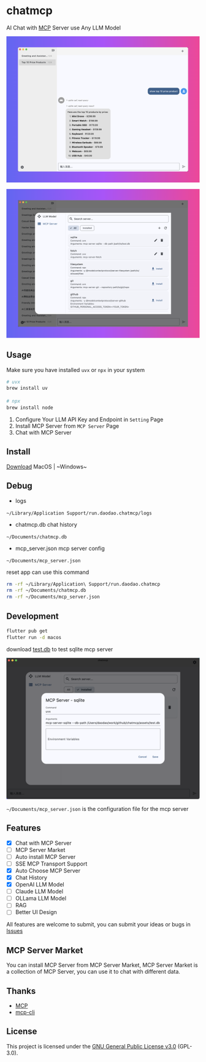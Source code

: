# chatmcp

AI Chat with [MCP](https://modelcontextprotocol.io/introduction) Server use Any LLM Model

![](./assets/preview/preview.png)

![](./assets/preview/preview-setting.png)

## Usage

Make sure you have installed `uvx` or `npx` in your system

```bash
# uvx
brew install uv

# npx
brew install node 
```

1. Configure Your LLM API Key and Endpoint in `Setting` Page
2. Install MCP Server from `MCP Server` Page
3. Chat with MCP Server

## Install

[Download](https://github.com/daodao97/chatmcp/releases)  MacOS | ~Windows~


## Debug 


- logs 

`~/Library/Application Support/run.daodao.chatmcp/logs`

- chatmcp.db  chat history

`~/Documents/chatmcp.db`

- mcp_server.json  mcp server config

`~/Documents/mcp_server.json`


reset app can use this command

```bash
rm -rf ~/Library/Application\ Support/run.daodao.chatmcp
rm -rf ~/Documents/chatmcp.db
rm -rf ~/Documents/mcp_server.json
```

## Development

```bash
flutter pub get
flutter run -d macos
```

download [test.db](./assets/test.db) to test sqlite mcp server

![](./assets/test.png)

`~/Documents/mcp_server.json` is the configuration file for the mcp server

## Features

- [x] Chat with MCP Server
- [ ] MCP Server Market
- [ ] Auto install MCP Server
- [ ] SSE MCP Transport Support
- [x] Auto Choose MCP Server
- [x] Chat History
- [x] OpenAI LLM Model
- [ ] Claude LLM Model
- [ ] OLLama LLM Model
- [ ] RAG 
- [ ] Better UI Design

All features are welcome to submit, you can submit your ideas or bugs in [Issues](https://github.com/daodao97/chatmcp/issues)

## MCP Server Market

You can install MCP Server from MCP Server Market, MCP Server Market is a collection of MCP Server, you can use it to chat with different data.

## Thanks

- [MCP](https://modelcontextprotocol.io/introduction)
- [mcp-cli](https://github.com/chrishayuk/mcp-cli)

## License

This project is licensed under the [GNU General Public License v3.0](https://www.gnu.org/licenses/gpl-3.0.en.html) (GPL-3.0).
